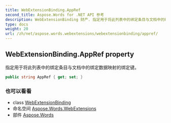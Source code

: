 ```yaml
---
title: WebExtensionBinding.AppRef
second_title: Aspose.Words for .NET API 参考
description: WebExtensionBinding 财产. 指定用于将此列表中的绑定条目与文档中的绑定数据映射的绑定键
type: docs
weight: 20
url: /zh/net/aspose.words.webextensions/webextensionbinding/appref/
---
```

## WebExtensionBinding.AppRef property

指定用于将此列表中的绑定条目与文档中的绑定数据映射的绑定键。

```csharp
public string AppRef { get; set; }
```

### 也可以看看

* class [WebExtensionBinding](../)
* 命名空间 [Aspose.Words.WebExtensions](../../webextensionbinding/)
* 部件 [Aspose.Words](../../../)


